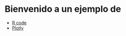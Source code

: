 # Bienvenido a un ejemplo de 

* [R code](technical_analysis_with_plotly.html)
* [Plotly](finale_plotly.html)